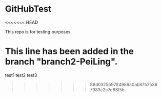 # GitHubTest
<<<<<<< HEAD

This repo is for testing purposes.

This line has been added in the branch "branch2-PeiLing".
=======
test1
test2
test3
>>>>>>> 88d0325b9784988a0ab87b75397983c2c7e68f5b
